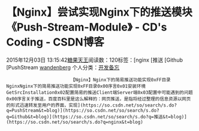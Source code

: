 # 【Nginx】尝试实现Nginx下的推送模块《Push-Stream-Module》 - CD's Coding - CSDN博客





2015年12月03日 13:15:42[糖果天王](https://me.csdn.net/okcd00)阅读数：120标签：[nginx																[推送																[Github																[PushStream																[wandenberg](https://so.csdn.net/so/search/s.do?q=wandenberg&t=blog)
个人分类：[开发备忘](https://blog.csdn.net/okcd00/article/category/2611293)





							【Nginx】Nginx下的简易推送功能实现0xFF目录NginxNginx下的简易推送功能实现0xFF目录0x00序言0x01安装环境GetSrcInstallation0x02配置简易的推送Client端Server端0x03配置中可能遇到的问题0x00序言关于推送，百度百科里是这么解释的：网页推送，是指将经过整理的信息资源以网页的形式迅速转发至用户的界面，实现](https://so.csdn.net/so/search/s.do?q=PushStream&t=blog)](https://so.csdn.net/so/search/s.do?q=Github&t=blog)](https://so.csdn.net/so/search/s.do?q=推送&t=blog)](https://so.csdn.net/so/search/s.do?q=nginx&t=blog)




